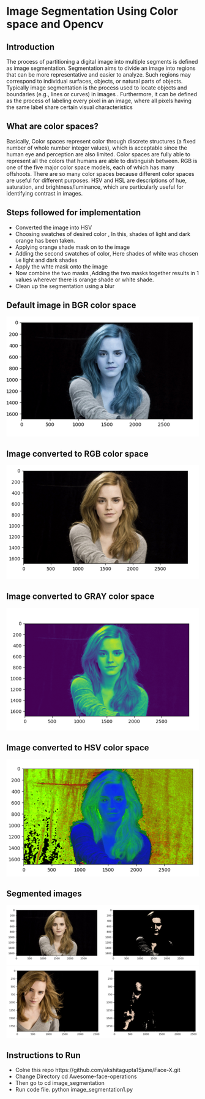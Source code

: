 
<h1> Image Segmentation Using Color space and Opencv</h1>
<h2>Introduction</h2>
<p>
The process of partitioning a digital image into multiple segments is defined as image segmentation. Segmentation aims to divide an image into regions that can be more representative and easier to analyze. Such regions may correspond to individual surfaces, objects, or natural parts of objects. Typically image segmentation is the process used to locate objects and boundaries (e.g., lines or curves) in images . Furthermore, it can be defined as the process of labeling every pixel in an image, where all pixels having the same label share certain visual characteristics </p>

<h2>What are color spaces?</h2>
<p>Basically, Color spaces represent color through discrete structures (a fixed number of whole number integer values), which is acceptable since the human eye and perception are also limited. Color spaces are fully able to represent all the colors that humans are able to distinguish between.
RGB is one of the five major color space models, each of which has many offshoots. There are so many color spaces because different color spaces are useful for different purposes.
HSV and HSL are descriptions of hue, saturation, and brightness/luminance, which are particularly useful for identifying contrast in images.
 
 <h2>Steps followed for implementation</h2>
 <ul type="one">
 <li>Converted the image into HSV</li>
<li>Choosing swatches of desired color , In this, shades of light and dark orange has been taken.</li>
<li> Applying orange shade mask on to the image</li>
<li>Adding the second swatches of color, Here shades of white was chosen i.e light and dark shades</li>
<li>Apply the whte mask onto the image</li>
<li>Now combine the two masks ,Adding the two masks together results in 1 values wherever there is orange shade or white shade.</li>
 <li>Clean up the segmentation using a blur </li>
 </ul>

 
 <p>
 <h2>Default  image in BGR color space</h2>
 <img src="BGR_IMAGE.PNG">
 
 <h2>Image converted to RGB color space</h2>
 <img src="RBG_IMAGE.PNG">
 
 <h2>Image converted to GRAY color space</h2>
 <img src="GRAY_IMAGE.PNG">
 
 <h2>Image converted to HSV color space</h2>
 <img src="HSV_IMAGE.PNG">
 </p>
 
 <p>
 <h2>Segmented images</h2>
 <img src="demo1.PNG">
 <img src="demo2.PNG">
 </p>
 
 <h2>Instructions to Run</h2>
 <ul>
 <li>Colne this repo https://github.com/akshitagupta15june/Face-X.git</li>
 <li>Change Directory cd Awesome-face-operations</li>
 <li>Then go to cd image_segmentation</li>
 <li>Run code file. python image_segmentation1.py</li>
 </ul>
 
 
  
 

 
 


 


